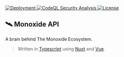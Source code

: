 <a href="https://api.monoxide.ezralazuardy.com">
  <img src="https://therealsujitk-vercel-badge.vercel.app/?app=monoxide-api" alt="Deployment">
</a>
<a href="https://github.com/BMO-technocorner/monoxide-api/actions/workflows/codeql-analysis.yml">
  <img src="https://img.shields.io/github/workflow/status/BMO-technocorner/monoxide-api/CodeQL?label=security" alt="CodeQL Security Analysis" target="_blank" rel="noopener noreferrer">
</a>
<a href="https://github.com/BMO-technocorner/monoxide-api/blob/master/LICENSE">
  <img src="https://img.shields.io/github/license/BMO-technocorner/monoxide-api" alt="License" target="_blank" rel="noopener noreferrer">
</a>

## :artificial_satellite: Monoxide API

A brain behind The Monoxide Ecosystem.

> Written in [Typescript](https://www.typescriptlang.org) using [Nuxt](https://v3.nuxtjs.org) and [Vue](https://vuejs.org).
